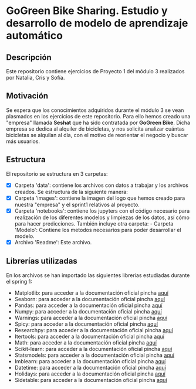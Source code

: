 # GoGreen Bike Sharing. Estudio y desarrollo de modelo de aprendizaje automático
## Descripción
Este repositorio contiene ejercicios de Proyecto 1 del módulo 3 realizados por Natalia, Cris y Sofía.
## Motivación
Se espera que los conocimientos adquiridos durante el módulo 3 se vean plasmados en los ejercicios de este repositorio.
Para ello hemos creado una "empresa" llamada **Seshat** que ha sido contratada por **GoGreen Bike**. Dicha empresa se dedica al alquiler de bicicletas, y nos solicita analizar cuántas bicicletas se alquilan al día, con el motivo de reorientar el negocio y buscar más usuarios.
## Estructura
El repositorio se estructura en 3 carpetas:
-   [x]  Carpeta 'data':  contiene los archivos con datos a trabajar y los archivos creados. Se estructura de la siguiente manera:
-   [x]  Carpeta 'images': contiene la imagen del logo que hemos creado para nuestra "empresa" y el sprint1 relativos al proyecto.
-   [x]  Carpeta 'notebooks': contiene los jupyters con el código necesario para realización de los diferentes modelos y limpiezas de los datos, así cómo para hacer predicciones.
         También incluye otra carpeta:
            - Carpeta 'Modelo': Contiene los metodos necesarios para poder desarrollar el modelo.
-   [x]  Archivo 'Readme': Este archivo.
## Librerías utilizadas
En los archivos se han importado las siguientes librerías estudiadas durante el spring 1:
- Matplotlib: para acceder a la documentación oficial pincha [aquí](https://matplotlib.org/stable/users/index.html)
- Seaborn: para acceder a la documentación oficial pincha [aquí](https://seaborn.pydata.org/tutorial.html)
- Pandas: para acceder a la documentación oficial pincha [aquí](https://pandas.pydata.org/docs/)
- Numpy: para acceder a la documentación oficial pincha [aquí](https://numpy.org/doc/stable/user/)
- Warnings: para acceder a la documentación oficial pincha [aquí](https://docs.python.org/3/library/warnings.html)
- Spicy: para acceder a la documentación oficial pincha [aquí](https://docs.scipy.org/doc/scipy/)
- Researchpy: para acceder a la documentación oficial pincha [aquí](https://researchpy.readthedocs.io/en/latest/)
- Itertools: para acceder a la documentación oficial pincha [aquí](https://docs.python.org/es/dev/library/itertools.html)
- Math: para acceder a la documentación oficial pincha [aquí](https://docs.python.org/es/3/library/math.html)
- Scikit-learn: para acceder a la documentación oficial pincha [aquí](https://scikit-learn.org/stable/user_guide.html)
- Statsmodels: para acceder a la documentación oficial pincha [aquí](https://www.statsmodels.org/stable/index.html)
- Imblearn: para acceder a la documentación oficial pincha [aquí](https://imbalanced-learn.org/stable/user_guide.html)
- Datetime: para acceder a la documentación oficial pincha [aquí](https://docs.python.org/es/3/library/datetime.html#module-datetime)
- Holidays: para acceder a la documentación oficial pincha [aquí](https://python-holidays.readthedocs.io/en/latest/)
- Sidetable: para acceder a la documentación oficial pincha [aquí](https://pypi.org/project/sidetable/)